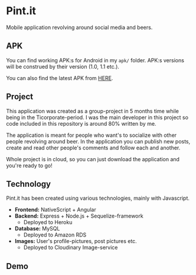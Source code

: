 # Pint.it

Mobile application revolving around social media and beers.

## APK

You can find working APK:s for Android in my ```apk/``` folder. APK:s versions
will be construed by their version (1.0, 1.1 etc.).

You can also find the latest APK from [HERE](https://drive.google.com/open?id=1qlXVHNGnDt01NYakWp3wxT3ZI5llAsmM).

## Project

This application was created as a group-project in 5 months time while being in
the Ticorporate-period. I was the main developer in this project so code included
in this repository is around 80% written by me.

The application is meant for people who want's to socialize with other people revolving around beer. In the application you can publish new posts, create and read
other people's comments and follow each and another.

Whole project is in cloud, so you can just download the application and you're ready
to go!

## Technology

Pint<span></span>.it has been created using various technologies, mainly with Javascript.

- **Frontend:**  NativeScript + Angular
- **Backend:** Express + Node.js + Sequelize-framework 
  - Deployed to Heroku
- **Database:** MySQL
  - Deployed to Amazon RDS
- **Images:** User's profile-pictures, post pictures etc.
  - Deployed to Cloudinary Image-service

## Demo 


 